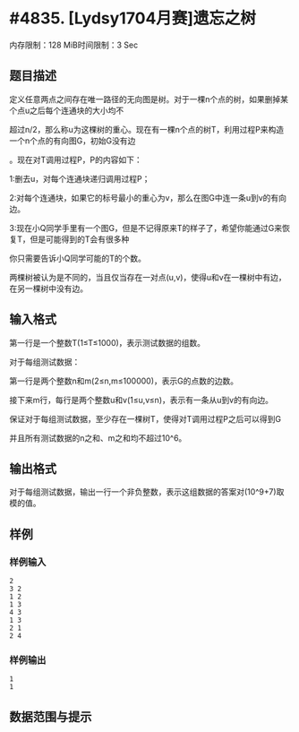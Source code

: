 # #4835. [Lydsy1704月赛]遗忘之树

内存限制：128 MiB时间限制：3 Sec

## 题目描述

定义任意两点之间存在唯一路径的无向图是树。对于一棵n个点的树，如果删掉某个点u之后每个连通块的大小均不

超过n/2，那么称u为这棵树的重心。现在有一棵n个点的树T，利用过程P来构造一个n个点的有向图G，初始G没有边

。现在对T调用过程P，P的内容如下：

1:删去u，对每个连通块递归调用过程P；

2:对每个连通块，如果它的标号最小的重心为v，那么在图G中连一条u到v的有向边。

3:现在小Q同学手里有一个图G，但是不记得原来T的样子了，希望你能通过G来恢复T，但是可能得到的T会有很多种

你只需要告诉小Q同学可能的T的个数。

两棵树被认为是不同的，当且仅当存在一对点(u,v)，使得u和v在一棵树中有边，在另一棵树中没有边。

## 输入格式

 第一行是一个整数T(1&le;T&le;1000)，表示测试数据的组数。

对于每组测试数据：

第一行是两个整数n和m(2&le;n,m&le;100000)，表示G的点数的边数。

接下来m行，每行是两个整数u和v(1&le;u,v&le;n)，表示有一条从u到v的有向边。

保证对于每组测试数据，至少存在一棵树T，使得对T调用过程P之后可以得到G

并且所有测试数据的n之和、m之和均不超过10^6。

## 输出格式

对于每组测试数据，输出一行一个非负整数，表示这组数据的答案对(10^9+7)取模的值。

## 样例

### 样例输入

    
    2
    3 2
    1 2
    1 3
    4 3
    1 3
    2 1
    2 4
    
    

### 样例输出

    
    1
    1
    

## 数据范围与提示
